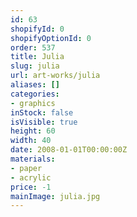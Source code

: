 ```yaml
---
id: 63
shopifyId: 0
shopifyOptionId: 0
order: 537
title: Julia
slug: julia
url: art-works/julia
aliases: []
categories:
- graphics
inStock: false
isVisible: true
height: 60
width: 40
date: 2008-01-01T00:00:00Z
materials:
- paper
- acrylic
price: -1
mainImage: julia.jpg
---
```

